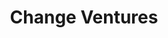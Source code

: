 ---
layout: firm_page
title: "Change Ventures"
id: "changeventures.com"
permalink: "/changeventureschangeventures.com/"
website: "https://www.changeventures.com"
offices: "Tallinn (Estonia), Riga (Latvia), Vilnius (Lithuania)"
investment_stages: "Pre-seed, Seed"
portfolio_companies: "Aerones, Printify, Modash, Veriff, RivalSense, Origin Robotics, Giraffe360, AM Craft, Cloud Factory, Trace.Space, Saltz, Certific, Formaloo, Monetizr, Inspectle Food, Complok, Simple, Outvio, Gelatex, KWOTA, Werk, Teamdash, MeetFrank, Memby, Doggo, Fyma, INZMO, Planet42, Algori, 99Math, Timbeter, Asya, Nordigen, FanSifter, Drovo, Humansapp, Guaana, Eurora, AskRobin"
portfolio_link: "https://www.changeventures.com/portfolio"
investment_markets: "Robotics, ClimateTech, B2B, E-commerce, B2B SaaS, AI, Defence tech, PropTech, 3D printing, Merchandise, Healthcare, AdTech, FoodTech, Fintech, Recruiting, Marketplace, HR Tech, EdTech, PetTech, Art, Printing"
founded_year: "2016"
description: "Change Ventures is a seed stage venture capital fund based in the Baltic states, backing ambitious Baltic founders anywhere in the world. They provide pre-seed and seed investments, hands-on support, and a network of later-stage investors."
linkedin: "https://www.linkedin.com/company/changeventures/"
twitter: "https://twitter.com/changeventures"
instagram: ""
team_page: "https://www.changeventures.com/#team"
investor_type: "Venture Capital"
crunchbase: "https://www.crunchbase.com/organization/change-ventures"
pitchbook: "https://pitchbook.com/profiles/investor/183057-67"

# SEO Optimization
meta_title: "Change Ventures - VC Firm - projectstartups.com"
meta_description: "Change Ventures, Change Ventures is a seed stage venture capital fund based in the Baltic states, backing ambitious Baltic founders anywhere in the world. They provide..."
meta_keywords: "Change Ventures, Robotics, ClimateTech, B2B, E-commerce, B2B SaaS, AI, Defence tech, PropTech, 3D printing, Merchandise, Healthcare, AdTech, FoodTech, Fintech, Recruiting, Marketplace, HR Tech, EdTech, PetTech, Art, Printing, VC firm, venture capital, startup investor, projectstartups.com"
canonical_url: "https://vc.projectstartups.com/changeventureschangeventures.com/"
---